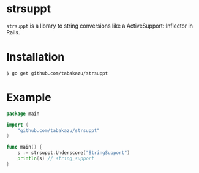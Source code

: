 # strsuppt

`strsuppt` is a library to string conversions like a ActiveSupport::Inflector in Rails.

# Installation
```
$ go get github.com/tabakazu/strsuppt
```

# Example

```go
package main

import (
	"github.com/tabakazu/strsuppt"
)

func main() {
	s := strsuppt.Underscore("StringSupport")
	println(s) // string_support
}
```
